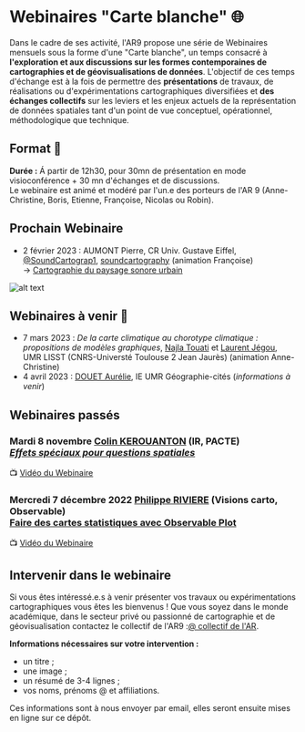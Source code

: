 # Webinaires "Carte blanche" :globe_with_meridians:

Dans le cadre de ses activité, l'AR9 propose une série de Webinaires mensuels sous la forme d'une "Carte blanche", un temps consacré à **l'exploration et aux discussions sur les formes contemporaines de cartographies et de géovisualisations de données**. L'objectif de ces temps d'échange est à la fois de permettre des **présentations** de travaux, de réalisations ou d'expérimentations cartographiques diversifiées et **des échanges collectifs** sur les leviers et les enjeux actuels de la représentation de données spatiales tant d'un point de vue conceptuel, opérationnel, méthodologique que technique.

## Format :information_desk_person:

**Durée :**
Á partir de 12h30, pour 30mn de présentation en mode visioconférence + 30 mn d'échanges et de discussions. </br>
Le webinaire est animé et modéré par l'un.e des porteurs de l'AR 9 (Anne-Christine, Boris, Etienne, Françoise, Nicolas ou Robin).

## Prochain Webinaire 

* 2 février 2023 : AUMONT Pierre, CR Univ. Gustave Eiffel, [@SoundCartograp1](https://twitter.com/SoundCartograp1), [soundcartography](https://soundcartography.wordpress.com/) (animation Françoise) </br>	
&rarr; [Cartographie du paysage sonore urbain](https://github.com/magisAR9/webinaires/blob/main/cartogeoviz3-aumond.md)

![alt text](https://raw.githubusercontent.com/magisAR9/webinaires/main/affiche_webinaire_aumond.png)

## Webinaires à venir :calendar:

* 7 mars 2023 : *De la carte climatique au chorotype climatique : propositions de modèles graphiques*, [Najla Touati](https://lisst.univ-tlse2.fr/accueil/hn-accompagnement-de-la-recherche/najla-touati#/) et [Laurent Jégou](https://ljegou.github.io/), UMR LISST (CNRS-Universté Toulouse 2 Jean Jaurès) (animation Anne-Christine)
* 4 avril 2023 : [DOUET Aurélie](https://twitter.com/CartoDouet/), IE UMR Géographie-cités (_informations à venir_)

## Webinaires passés 

### Mardi 8 novembre [Colin KEROUANTON](https://colinkerouanton.netlify.app/) (IR, PACTE) </br> [_Effets spéciaux pour questions spatiales_](https://github.com/magisAR9/webinaires/blob/main/cartogeoviz1-kerouanton.md)

📺 [Vidéo du Webinaire](https://pewflix.com/w/2zEZTPx5BGJafRNCR4Pu3Z)

### Mercredi 7 décembre 2022 [Philippe RIVIERE](https://observablehq.com/@fil) (Visions carto, Observable)<br/>[Faire des cartes statistiques avec Observable Plot](https://github.com/magisAR9/webinaires/blob/main/cartogeoviz2-riviere.md)

📺 [Vidéo du Webinaire](https://pewflix.com/w/nppUsvZNn6Y3mE5XwmK7gT) </br>

## Intervenir dans le webinaire
Si vous êtes intéressé.e.s à venir présenter vos travaux ou expérimentations cartographiques vous êtes les bienvenus ! Que vous soyez dans le monde académique, dans le secteur privé ou passionné de cartographie et de géovisualisation contactez le collectif de l'AR9 :[@ collectif de l'AR](mailto:robin.cura@parisgeo.cnrs.fr,francoise.bahoken@univ-eiffel.fr,anne-christine.bronner@misha.fr,etienne.come@univ-eiffel.fr,boris.mericskay@univ-rennes2.fr,nicolas.lambert@cnrs.fr).

**Informations nécessaires sur votre intervention :** </br>
- un titre ;
- une image ;
- un résumé de 3-4 lignes ;
- vos noms, prénoms @ et affiliations.

Ces informations sont à nous envoyer par email, elles seront ensuite mises en ligne sur ce dépôt. 

